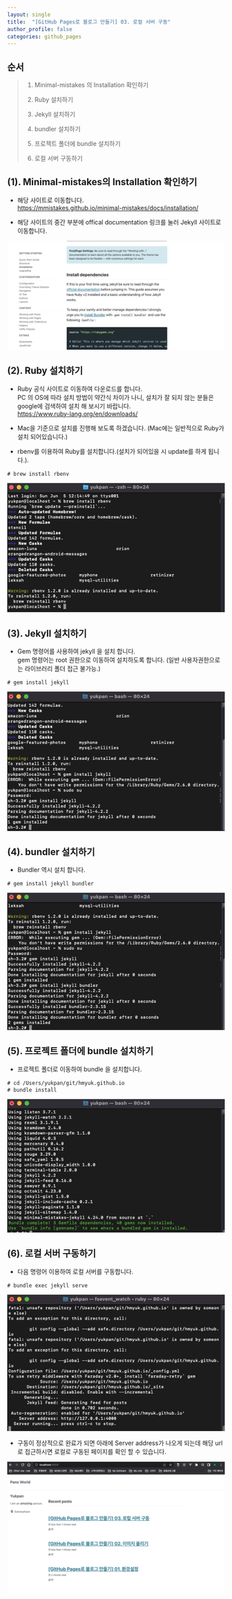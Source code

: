 ```yaml
---
layout: single
title:  "[GitHub Pages로 블로그 만들기] 03. 로컬 서버 구동"
author_profile: false
categories: github_pages
---
```


## 순서

>1. Minimal-mistakes 의 Installation 확인하기
>
>2. Ruby 설치하기
>
>3. Jekyll 설치하기
>
>4. bundler 설치하기
>
>5. 프로젝트 폴더에 bundle 설치하기
>
>6. 로컬 서버 구동하기
>



## (1). Minimal-mistakes의 Installation 확인하기

- 해당 사이트로 이동합니다.  
  https://mmistakes.github.io/minimal-mistakes/docs/installation/

- 해당 사이트의 중간 부분에 offical documentation 링크를 눌러 Jekyll 사이트로 이동합니다.

![git-2022-06-03_01](../images/2022-06-03-git_03/git-2022-06-03_01.png)



## (2). Ruby 설치하기

- Ruby 공식 사이트로 이동하여 다운로드를 합니다.  
  PC 의 OS에 따라 설치 방법이 약간식 차이가 나니, 설치가 잘 되지 않는 분들은 google에 검색하여 설치 해 보시기 바랍니다.   
  https://www.ruby-lang.org/en/downloads/

- Mac을 기준으로 설치를 진행해 보도록 하겠습니다. (Mac에는 일반적으로 Ruby가 설치 되어있습니다.)

- rbenv를 이용하여 Ruby를 설치합니다.(설치가 되어있을 시 update를 하게 됩니다.). 

``` 
# brew install rbenv
```

![git-2022-06-03_02](../images/2022-06-03-git_03/git-2022-06-03_02-4399821.png)



## (3). Jekyll 설치하기 

- Gem 명령어를 사용하여 jekyll 을 설치 합니다.  
  gem 명령어는 root 권한으로 이동하여 설치하도록 합니다. (일반 사용자권한으로는 라이브러리 폴더 접근 불가능.)

```
# gem install jekyll
```

![git-2022-06-03_03](../images/2022-06-03-git_03/git-2022-06-03_03.png)



## (4). bundler 설치하기

- Bundler 역시 설치 합니다.  

``` 
# gem install jekyll bundler
```

![git-2022-06-03_04](../images/2022-06-03-git_03/git-2022-06-03_04.png)



## (5). 프로젝트 폴더에 bundle 설치하기

- 프로젝트 폴더로 이동하여 bundle 을 설치합니다. 

```
# cd /Users/yukpan/git/hmyuk.github.io
# bundle install
```

![](../images/2022-06-03-git_03/git-2022-06-03_05.png)



## (6). 로컬 서버 구동하기

- 다음 명령어 이용하여 로컬 서버를 구동합니다.

```
# bundle exec jekyll serve
```



![git-2022-06-03_06](../images/2022-06-03-git_03/git-2022-06-03_06.png)

- 구동이 정상적으로 완료가 되면 아래에 Server address가 나오게 되는데 해당 url로 접근하시면 로컬로 구동된 페이지를 확인 할 수 있습니다.

![git-2022-06-03_07](../images/2022-06-03-git_03/git-2022-06-03_07.png)
